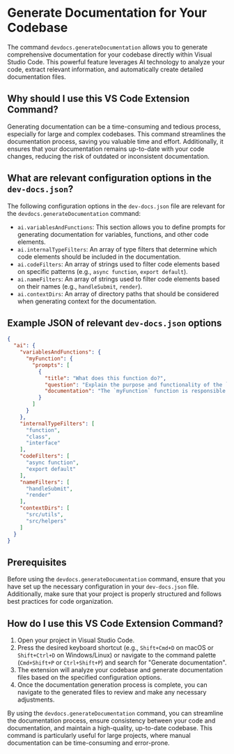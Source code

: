 
  
  # **Generate Documentation for Your Codebase**

The command `devdocs.generateDocumentation` allows you to generate comprehensive documentation for your codebase directly within Visual Studio Code. This powerful feature leverages AI technology to analyze your code, extract relevant information, and automatically create detailed documentation files.

## Why should I use this VS Code Extension Command?

Generating documentation can be a time-consuming and tedious process, especially for large and complex codebases. This command streamlines the documentation process, saving you valuable time and effort. Additionally, it ensures that your documentation remains up-to-date with your code changes, reducing the risk of outdated or inconsistent documentation.

## What are relevant configuration options in the `dev-docs.json`?

The following configuration options in the `dev-docs.json` file are relevant for the `devdocs.generateDocumentation` command:

- `ai.variablesAndFunctions`: This section allows you to define prompts for generating documentation for variables, functions, and other code elements.
- `ai.internalTypeFilters`: An array of type filters that determine which code elements should be included in the documentation.
- `ai.codeFilters`: An array of strings used to filter code elements based on specific patterns (e.g., `async function`, `export default`).
- `ai.nameFilters`: An array of strings used to filter code elements based on their names (e.g., `handleSubmit`, `render`).
- `ai.contextDirs`: An array of directory paths that should be considered when generating context for the documentation.

## Example JSON of relevant `dev-docs.json` options

```json
{
  "ai": {
    "variablesAndFunctions": {
      "myFunction": {
        "prompts": [
          {
            "title": "What does this function do?",
            "question": "Explain the purpose and functionality of the `myFunction` function.",
            "documentation": "The `myFunction` function is responsible for..."
          }
        ]
      }
    },
    "internalTypeFilters": [
      "function",
      "class",
      "interface"
    ],
    "codeFilters": [
      "async function",
      "export default"
    ],
    "nameFilters": [
      "handleSubmit",
      "render"
    ],
    "contextDirs": [
      "src/utils",
      "src/helpers"
    ]
  }
}
```

## Prerequisites

Before using the `devdocs.generateDocumentation` command, ensure that you have set up the necessary configuration in your `dev-docs.json` file. Additionally, make sure that your project is properly structured and follows best practices for code organization.

## How do I use this VS Code Extension Command?

1. Open your project in Visual Studio Code.
2. Press the desired keyboard shortcut (e.g., `Shift+Cmd+D` on macOS or `Shift+Ctrl+D` on Windows/Linux) or navigate to the command palette (`Cmd+Shift+P` or `Ctrl+Shift+P`) and search for "Generate documentation".
3. The extension will analyze your codebase and generate documentation files based on the specified configuration options.
4. Once the documentation generation process is complete, you can navigate to the generated files to review and make any necessary adjustments.

By using the `devdocs.generateDocumentation` command, you can streamline the documentation process, ensure consistency between your code and documentation, and maintain a high-quality, up-to-date codebase. This command is particularly useful for large projects, where manual documentation can be time-consuming and error-prone.
  
  